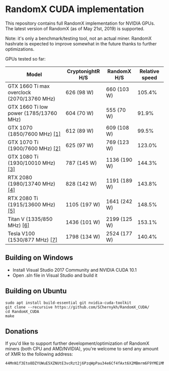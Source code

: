 # RandomX CUDA implementation

This repository contains full RandomX implementation for NVIDIA GPUs. The latest version of RandomX (as of May 21st, 2019) is supported.

Note: it's only a benchmark/testing tool, not an actual miner. RandomX hashrate is expected to improve somewhat in the future thanks to further optimizations.

GPUs tested so far:

Model|CryptonightR H/S|RandomX H/S|Relative speed
-----|---------------|-----------|--------------
GTX 1660 Ti max overclock (2070/13760 MHz)|626 (98 W)|660 (103 W)|105.4%
GTX 1660 Ti low power (1785/13760 MHz)|604 (70 W)|555 (70 W)|91.9%
GTX 1070 (1850/7600 MHz) [[1]](https://termbin.com/g2z7)|612 (89 W)|609 (108 W)|99.5%
GTX 1070 Ti (1900/7600 MHz) [[2]](https://termbin.com/iyo1)|625 (97 W)|769 (123 W)|123.0%
GTX 1080 Ti (1930/10010 MHz)[[3]](https://termbin.com/rva66)|787 (145 W)|1136 (190 W)|144.3%
RTX 2080 (1980/13740 MHz) [[4]](https://termbin.com/ou4t)|828 (142 W)|1191 (189 W)|143.8%
RTX 2080 Ti (1915/13600 MHz) [[5]](https://termbin.com/ez5m)|1105 (197 W)|1641 (242 W)|148.5%
Titan V (1335/850 MHz) [[6]](https://termbin.com/qdc8)|1436 (101 W)|2199 (125 W)|153.1%
Tesla V100 (1530/877 MHz) [[7]](https://termbin.com/vnvg)|1798 (134 W)|2524 (177 W)|140.4%

## Building on Windows

- Install Visual Studio 2017 Community and NVIDIA CUDA 10.1
- Open .sln file in Visual Studio and build it

## Building on Ubuntu

```
sudo apt install build-essential git nvidia-cuda-toolkit
git clone --recursive https://github.com/SChernykh/RandomX_CUDA/
cd RandomX_CUDA
make
```

## Donations

If you'd like to support further development/optimization of RandomX miners (both CPU and AMD/NVIDIA), you're welcome to send any amount of XMR to the following address:

```
44MnN1f3Eto8DZYUWuE5XZNUtE3vcRzt2j6PzqWpPau34e6Cf4fAxt6X2MBmrm6F9YMEiMNjN6W4Shn4pLcfNAja621jwyg
```
